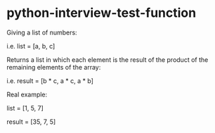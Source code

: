 # python-interview-test-function

Giving a list of numbers: 

i.e. 
list = [a, b, c] 


Returns a list in which each element is the result of the product of the remaining elements of the array:

i.e. 
result = [b * c, a * c, a * b]

Real example:

list = [1, 5, 7]

result = [35, 7, 5]
